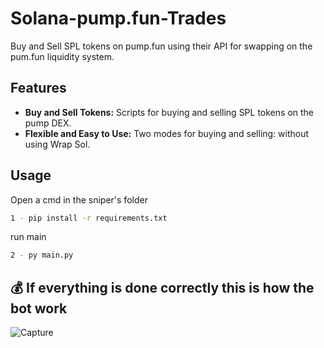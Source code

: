 # Solana-pump.fun-Trades

Buy and Sell SPL tokens on pump.fun using their API for swapping on the pum.fun liquidity system.

## Features
- **Buy and Sell  Tokens:** Scripts for buying and selling SPL tokens on the pump DEX.
- **Flexible and Easy to Use:** Two modes for buying and selling:  without using Wrap Sol.

## Usage

Open a cmd in the sniper's folder
```bash
1 - pip install -r requirements.txt
```
run main
```bash
2 - py main.py
```

## 💰 If everything is done correctly this is how the bot work


![Capture](https://github.com/Devuserr/Pump-fun-Sniper-bot-for-pump.fun/assets/168988063/26a2d806-bfc0-4360-bf9e-0087f8270f76)

